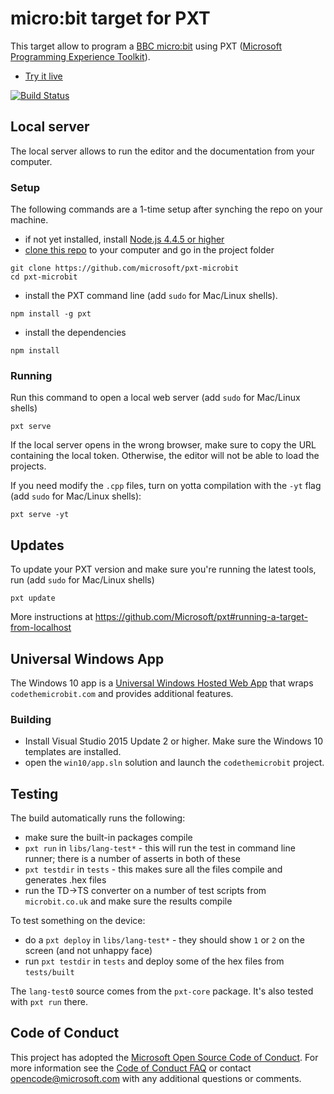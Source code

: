 # micro:bit target for PXT

This target allow to program a [BBC micro:bit](https://www.microbit.co.uk/) using 
PXT ([Microsoft Programming Experience Toolkit](https://github.com/Microsoft/pxt)).

* [Try it live](https://codethemicrobit.com)

[![Build Status](https://travis-ci.org/Microsoft/pxt-microbit.svg?branch=master)](https://travis-ci.org/Microsoft/pxt-microbit)

## Local server

The local server allows to run the editor and the documentation from your computer.

### Setup

The following commands are a 1-time setup after synching the repo on your machine.

* if not yet installed, install [Node.js 4.4.5 or higher](https://nodejs.org/en/download/)
* [clone this repo](https://help.github.com/articles/cloning-a-repository/) to your computer and go in the project folder
```
git clone https://github.com/microsoft/pxt-microbit
cd pxt-microbit
```
* install the PXT command line (add ``sudo`` for Mac/Linux shells).
```
npm install -g pxt
```
* install the dependencies
```
npm install
```

### Running

Run this command to open a local web server (add ``sudo`` for Mac/Linux shells)
```
pxt serve
```
If the local server opens in the wrong browser, make sure to copy the URL containing the local token. 
Otherwise, the editor will not be able to load the projects.

If you need modify the `.cpp` files, turn on yotta compilation with the ``-yt`` flag (add ``sudo`` for Mac/Linux shells):
```
pxt serve -yt
```

## Updates

To update your PXT version and make sure you're running the latest tools, run (add ``sudo`` for Mac/Linux shells)
```
pxt update
```

More instructions at https://github.com/Microsoft/pxt#running-a-target-from-localhost 

## Universal Windows App

The Windows 10 app is a [Universal Windows Hosted Web App](https://microsoftedge.github.io/WebAppsDocs/en-US/win10/CreateHWA.htm)
that wraps ``codethemicrobit.com`` and provides additional features.

### Building

* Install Visual Studio 2015 Update 2 or higher. Make sure the Windows 10 templates are installed.
* open the ``win10/app.sln`` solution and launch the ``codethemicrobit`` project.

## Testing

The build automatically runs the following:

* make sure the built-in packages compile
* `pxt run` in `libs/lang-test*` - this will run the test in command line runner; 
  there is a number of asserts in both of these
* `pxt testdir` in `tests` - this makes sure all the files compile and generates .hex files
* run the TD->TS converter on a number of test scripts from `microbit.co.uk` and make sure the results compile

To test something on the device:

* do a `pxt deploy` in `libs/lang-test*` - they should show `1` or `2` on the screen (and not unhappy face)
* run `pxt testdir` in `tests` and deploy some of the hex files from `tests/built`

The `lang-test0` source comes from the `pxt-core` package. It's also tested with `pxt run` there. 

## Code of Conduct

This project has adopted the [Microsoft Open Source Code of Conduct](https://opensource.microsoft.com/codeofconduct/). For more information see the [Code of Conduct FAQ](https://opensource.microsoft.com/codeofconduct/faq/) or contact [opencode@microsoft.com](mailto:opencode@microsoft.com) with any additional questions or comments.
